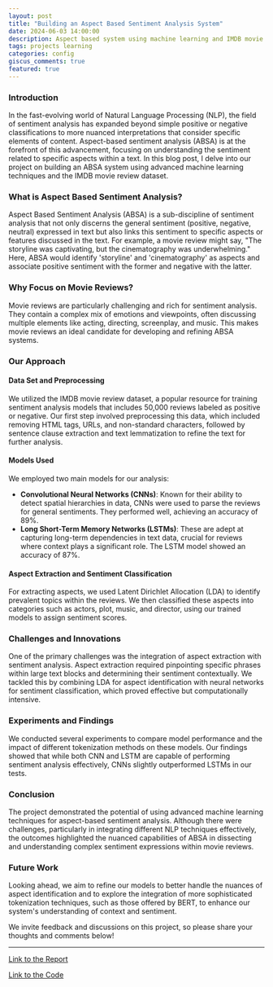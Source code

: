 ```yaml
---
layout: post
title: "Building an Aspect Based Sentiment Analysis System"
date: 2024-06-03 14:00:00
description: Aspect based system using machine learning and IMDB movie review dataset.
tags: projects learning
categories: config
giscus_comments: true
featured: true
---
```


### Introduction

In the fast-evolving world of Natural Language Processing (NLP), the field of sentiment analysis has expanded beyond simple positive or negative classifications to more nuanced interpretations that consider specific elements of content. Aspect-based sentiment analysis (ABSA) is at the forefront of this advancement, focusing on understanding the sentiment related to specific aspects within a text. In this blog post, I delve into our project on building an ABSA system using advanced machine learning techniques and the IMDB movie review dataset.

### What is Aspect Based Sentiment Analysis?

Aspect Based Sentiment Analysis (ABSA) is a sub-discipline of sentiment analysis that not only discerns the general sentiment (positive, negative, neutral) expressed in text but also links this sentiment to specific aspects or features discussed in the text. For example, a movie review might say, "The storyline was captivating, but the cinematography was underwhelming." Here, ABSA would identify 'storyline' and 'cinematography' as aspects and associate positive sentiment with the former and negative with the latter.

### Why Focus on Movie Reviews?

Movie reviews are particularly challenging and rich for sentiment analysis. They contain a complex mix of emotions and viewpoints, often discussing multiple elements like acting, directing, screenplay, and music. This makes movie reviews an ideal candidate for developing and refining ABSA systems.

### Our Approach

#### Data Set and Preprocessing

We utilized the IMDB movie review dataset, a popular resource for training sentiment analysis models that includes 50,000 reviews labeled as positive or negative. Our first step involved preprocessing this data, which included removing HTML tags, URLs, and non-standard characters, followed by sentence clause extraction and text lemmatization to refine the text for further analysis.

#### Models Used

We employed two main models for our analysis:
- **Convolutional Neural Networks (CNNs)**: Known for their ability to detect spatial hierarchies in data, CNNs were used to parse the reviews for general sentiments. They performed well, achieving an accuracy of 89%.
- **Long Short-Term Memory Networks (LSTMs)**: These are adept at capturing long-term dependencies in text data, crucial for reviews where context plays a significant role. The LSTM model showed an accuracy of 87%.

#### Aspect Extraction and Sentiment Classification

For extracting aspects, we used Latent Dirichlet Allocation (LDA) to identify prevalent topics within the reviews. We then classified these aspects into categories such as actors, plot, music, and director, using our trained models to assign sentiment scores.

### Challenges and Innovations

One of the primary challenges was the integration of aspect extraction with sentiment analysis. Aspect extraction required pinpointing specific phrases within large text blocks and determining their sentiment contextually. We tackled this by combining LDA for aspect identification with neural networks for sentiment classification, which proved effective but computationally intensive.

### Experiments and Findings

We conducted several experiments to compare model performance and the impact of different tokenization methods on these models. Our findings showed that while both CNN and LSTM are capable of performing sentiment analysis effectively, CNNs slightly outperformed LSTMs in our tests.

### Conclusion

The project demonstrated the potential of using advanced machine learning techniques for aspect-based sentiment analysis. Although there were challenges, particularly in integrating different NLP techniques effectively, the outcomes highlighted the nuanced capabilities of ABSA in dissecting and understanding complex sentiment expressions within movie reviews.

### Future Work

Looking ahead, we aim to refine our models to better handle the nuances of aspect identification and to explore the integration of more sophisticated tokenization techniques, such as those offered by BERT, to enhance our system's understanding of context and sentiment.

We invite feedback and discussions on this project, so please share your thoughts and comments below!

---

[Link to the Report](/assets/pdf/Aspect_based_sentiment_analysis__A_study_of_the_IMDB_review_database_group_at.pdf)

[Link to the Code](https://github.com/kgoel59/Aspect-Based-Sentiment-Analysis-IMDB)
